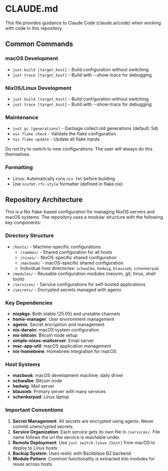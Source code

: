 # CLAUDE.md

This file provides guidance to Claude Code (claude.ai/code) when working with code in this repository.

## Common Commands

### macOS Development
- `just build [target_host]` - Build configuration without switching
- `just trace [target_host]` - Build with --show-trace for debugging

### NixOS/Linux Development
- `just build [target_host]` - Build configuration without switching
- `just trace [target_host]` - Build with --show-trace for debugging

### Maintenance
- `just gc [generations]` - Garbage collect old generations (default: 5d)
- `nix flake check` - Validate the flake configuration
- `nix flake update` - Update all flake inputs

Do not try to switch to new configurations. The user will always do this themselves.

### Formatting
- Linux: Automatically runs `nix fmt` before building
- Use `nixfmt-rfc-style` formatter (defined in flake.nix)

## Repository Architecture

This is a Nix flake-based configuration for managing NixOS servers and macOS systems. The repository uses a modular structure with the following key components:

### Directory Structure
- `/hosts/` - Machine-specific configurations
  - `/common/` - Shared configuration for all hosts
  - `/nixos/` - NixOS-specific shared configuration
  - `/macbook/` - macOS-specific shared configuration
  - Individual host directories: `schwalbe`, `hedwig`, `blausieb`, `schenkerpad`
- `/modules/` - Reusable configuration modules (neovim, git, tmux, shell tools)
- `/services/` - Service configurations for self-hosted applications
- `/secrets/` - Encrypted secrets managed with agenix

### Key Dependencies
- **nixpkgs**: Both stable (25.05) and unstable channels
- **home-manager**: User environment management
- **agenix**: Secret encryption and management
- **nix-darwin**: macOS system configuration
- **nix-bitcoin**: Bitcoin node setup
- **simple-nixos-mailserver**: Email server
- **mac-app-util**: macOS application management
- **nix-homebrew**: Homebrew integration for macOS

### Host Systems
- **macbook**: macOS development machine; daily driver
- **schwalbe**: Bitcoin node
- **hedwig**: Mail server
- **blausieb**: Primary server with many services
- **schenkerpad**: Linux laptop

### Important Conventions
1. **Secret Management**: All secrets are encrypted using agenix. Never commit unencrypted secrets.
2. **Service Organization**: Each service gets its own file in `/services/`. File name follows the url the service is reachable under.
3. **Remote Deployment**: Use `just switch-linux [host]` from macOS to deploy to Linux hosts
4. **Backup System**: Uses restic with Backblaze B2 backend
5. **Module Pattern**: Common functionality is extracted into modules for reuse across hosts
